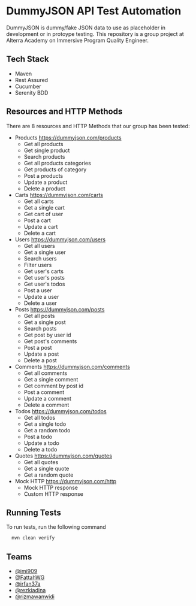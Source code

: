 # DummyJSON API Test Automation

DummyJSON is dummy/fake JSON data to use as placeholder in development or in protoype testing. This repository is a group project at Alterra Academy on Immersive Program Quality Engineer.

## Tech Stack

* Maven
* Rest Assured
* Cucumber
* Serenity BDD

## Resources and HTTP Methods

There are 8 resources and HTTP Methods that our group has been tested:

* Products https://dummyjson.com/products
    * Get all products
    * Get single product
    * Search products
    * Get all products categories
    * Get products of category
    * Post a products
    * Update a product
    * Delete a product
* Carts https://dummyjson.com/carts
    * Get all carts
    * Get a single cart
    * Get cart of user
    * Post a cart
    * Update a cart
    * Delete a cart
* Users https://dummyjson.com/users
    * Get all users
    * Get a single user
    * Search users
    * Filter users
    * Get user's carts
    * Get user's posts
    * Get user's todos
    * Post a user
    * Update a user
    * Delete a user
* Posts https://dummyjson.com/posts
    * Get all posts
    * Get a single post
    * Search posts
    * Get post by user id
    * Get post's comments
    * Post a post
    * Update a post
    * Delete a post
* Comments https://dummyjson.com/comments
    * Get all comments
    * Get a single comment
    * Get comment by post id
    * Post a comment
    * Update a comment
    * Delete a comment
* Todos https://dummyjson.com/todos
    * Get all todos
    * Get a single todo
    * Get a random todo
    * Post a todo
    * Update a todo
    * Delete a todo
* Quotes https://dummyjson.com/quotes
    * Get all quotes
    * Get a single quote
    * Get a random quote
* Mock HTTP https://dummyjson.com/http
    * Mock HTTP response
    * Custom HTTP response

## Running Tests

To run tests, run the following command

```bash
  mvn clean verify
```

## Teams

- [@imi909](https://www.github.com/imi909)
- [@FattahWG](https://www.github.com/FattahWG)
- [@irfan37a](https://www.github.com/irfan37a)
- [@rezkiadina](https://github.com/rezkiadina)
- [@rizmawanwidi](https://github.com/rizmawanwidi)
